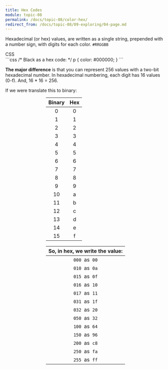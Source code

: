```yaml
---
title: Hex Codes
module: topic-08
permalink: /docs/topic-08/color-hex/
redirect_from: /docs/topic-08/09-exploring/04-page.md
---
```


<div class="divider-heading"></div>

Hexadecimal (or hex) values, are written as a single string, prepended with a number sign, with digits for each color. `#RRGGBB`


<div id="code-heading">CSS</div>
```css
/* Black as a hex code: */
p {
  color: #000000;
}
```

**The major difference** is that you can represent 256 values with a two-bit hexadecimal number. In hexadecimal numbering, each digit has 16 values (0-f). And, 16 * 16 = 256.

If we were translate this to binary:


<table style="width: 250px; text-align: center; margin: auto;">
  <thead>
    <tr>
      <th style="text-align: center">Binary</th>
      <th style="text-align: center">Hex</th>
    </tr>
  </thead>
  <tbody>
    <tr>
      <td>0</td>
      <td>0</td>
    </tr>
    <tr>
      <td>1</td>
      <td>1</td>
    </tr>
    <tr>
      <td>2</td>
      <td>2</td>
    </tr>
    <tr>
      <td>3</td>
      <td>3</td>
    </tr>
    <tr>
      <td>4</td>
      <td>4</td>
    </tr>
    <tr>
      <td>5</td>
      <td>5</td>
    </tr>
    <tr>
      <td>6</td>
      <td>6</td>
    </tr>
    <tr>
      <td>7</td>
      <td>7</td>
    </tr>
    <tr>
      <td>8</td>
      <td>8</td>
    </tr>
    <tr>
      <td>9</td>
      <td>9</td>
    </tr>
    <tr>
      <td>10</td>
      <td>a</td>
    </tr>
    <tr>
      <td>11</td>
      <td>b</td>
    </tr>
    <tr>
      <td>12</td>
      <td>c</td>
    </tr>
    <tr>
      <td>13</td>
      <td>d</td>
    </tr>
    <tr>
      <td>14</td>
      <td>e</td>
    </tr>
    <tr>
      <td>15</td>
      <td>f</td>
    </tr>
  </tbody>
</table>

<br/>

<table style="width: 250px; text-align: center; margin: auto;">
  <thead>
    <tr>
      <th style="text-align: center">So, in hex, we write the value:</th>
    </tr>
  </thead>
  <tbody>
    <tr>
      <td><code>000</code> &nbsp;as&nbsp; <code>00</code></td>
    </tr>
    <tr>
      <td><code>010</code> &nbsp;as&nbsp; <code>0a</code></td>
    </tr>
    <tr>
      <td><code>015</code> &nbsp;as&nbsp; <code>0f</code></td>
    </tr>
    <tr>
      <td><code>016</code> &nbsp;as&nbsp; <code>10</code></td>
    </tr>
    <tr>
      <td><code>017</code> &nbsp;as&nbsp; <code>11</code></td>
    </tr>
    <tr>
      <td><code>031</code> &nbsp;as&nbsp; <code>1f</code></td>
    </tr>
    <tr>
      <td><code>032</code> &nbsp;as&nbsp; <code>20</code></td>
    </tr>
    <tr>
      <td><code>050</code> &nbsp;as&nbsp; <code>32</code></td>
    </tr>
    <tr>
      <td><code>100</code> &nbsp;as&nbsp; <code>64</code></td>
    </tr>
    <tr>
      <td><code>150</code> &nbsp;as&nbsp; <code>96</code></td>
    </tr>
    <tr>
      <td><code>200</code> &nbsp;as&nbsp; <code>c8</code></td>
    </tr>
    <tr>
      <td><code>250</code> &nbsp;as&nbsp; <code>fa</code></td>
    </tr>
    <tr>
      <td><code>255</code> &nbsp;as&nbsp; <code>ff</code></td>
    </tr>
  </tbody>
</table>
